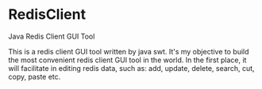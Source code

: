 RedisClient
===========

Java Redis Client GUI Tool

This is a redis client GUI tool written by java swt. It's my objective to build the most convenient redis client GUI tool in the world. In the first place, it will facilitate in editing redis data, such as: add, update, delete, search, cut, copy, paste etc.

